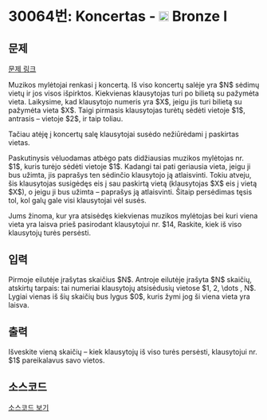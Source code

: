 # 30064번: Koncertas - <img src="https://static.solved.ac/tier_small/5.svg" style="height:20px" /> Bronze I

<!-- performance -->

<!-- 문제 제출 후 깃허브에 푸시를 했을 때 제출한 코드의 성능이 입력될 공간입니다.-->

<!-- end -->

## 문제

[문제 링크](https://boj.kr/30064)


<p>Muzikos mylėtojai renkasi į koncertą. Iš viso koncertų salėje yra $N$ sėdimų vietų ir jos visos išpirktos. Kiekvienas klausytojas turi po bilietą su pažymėta vieta. Laikysime, kad klausytojo numeris yra $X$, jeigu jis turi bilietą su pažymėta vieta $X$. Taigi pirmasis klausytojas turėtų sėdėti vietoje $1$, antrasis – vietoje $2$, ir taip toliau.</p>

<p>Tačiau atėję į koncertų salę klausytojai susėdo nežiūrėdami į paskirtas vietas.</p>

<p>Paskutinysis vėluodamas atbėgo pats didžiausias muzikos mylėtojas nr. $1$, kuris turėjo sėdėti vietoje $1$. Kadangi tai pati geriausia vieta, jeigu ji bus užimta, jis paprašys ten sėdinčio klausytojo ją atlaisvinti. Tokiu atveju, šis klausytojas susigėdęs eis į sau paskirtą vietą (klausytojas $X$ eis į vietą $X$), o jeigu ji bus užimta – paprašys ją atlaisvinti. Šitaip persėdimas tęsis tol, kol galų gale visi klausytojai vėl susės.</p>

<p>Jums žinoma, kur yra atsisėdęs kiekvienas muzikos mylėtojas bei kuri viena vieta yra laisva prieš pasirodant klausytojui nr. $14, Raskite, kiek iš viso klausytojų turės persėsti.</p>



## 입력


<p>Pirmoje eilutėje įrašytas skaičius $N$. Antroje eilutėje įrašyta $N$ skaičių, atskirtų tarpais: tai numeriai klausytojų atsisėdusių vietose $1, 2, \dots , N$. Lygiai vienas iš šių skaičių bus lygus $0$, kuris žymi jog ši viena vieta yra laisva.</p>



## 출력


<p>Išveskite vieną skaičių – kiek klausytojų iš viso turės persėsti, klausytojui nr. $1$ pareikalavus savo vietos.</p>



## 소스코드

[소스코드 보기](Koncertas.cpp)